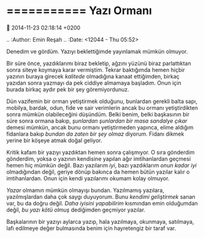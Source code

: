 ===========
Yazı Ormanı
===========

:date: 2014-11-23 02:18:14 +0200

.. :Author: Emin Reşah
.. :Date:   <12044 - Thu 05:52>

Denedim ve gördüm. Yazıyı beklettiğimde yayınlamak mümkün olmuyor.

Bir süre önce, yazdıklarımı biraz bekletip, ağzını yüzünü biraz
parlattıktan sonra siteye koymaya karar vermiştim. Tekrar baktığımda
hemen hiçbir yazının buraya girecek *kalitede* olmadığına kanaat
ettiğimden, birkaç yazıdan sonra yazmayı da pek ciddiye almamaya
başladım. Onun için burada birkaç aydır pek bir şey göremiyordunuz.

Dün vazifemin bir orman yetiştirmek olduğunu, bunlardan gerekli balta
sapı, mobilya, bardak, odun, fide ve sair verimlerin ancak bu ormanı
yetiştirdikten sonra mümkün olabileceğini düşündüm. Belki benim, belki
başkasının bir süre sonra ormana bakıp, *şunlardan şunlardan bir masa
sandalye çıkar* demesi mümkün, ancak bunu ormanı yetiştirmeden yapınca,
elime aldığım fidanlara bakıp *bundan da zaten bir şey olmaz* diyorum.
Fidanı dikmek yerine bir köşeye atmak doğal geliyor.

Kritik kafam bir yazıyı yazdıktan hemen sonra çalışmıyor. O sıra
gönderdim gönderdim, yoksa o yazının kendisine yapılan ağır
imtihanlardan geçmesi hemen hiç mümkün değil. Bazı yazılarım *iyi*, bazı
yazdıklarım *onun kadar iyi* olmadığından değil, geriye dönüp bakınca da
hemen bütün yazılar kalır o imtihanlardan. Onun için kendi yazılarımı
okumam kolay olmuyor.

*Yazar* olmamın mümkün olmayışı bundan. Yazılmamış yazılara,
yazılmışlardan daha çok saygı duyuyorum. Bunu *kendimi geliştirmek*
sanan var, bu da doğru değil. *Daha iyisini yapabilirim* kısmından emin
olduğumdan değil, *bu yazı kötü olmuş* dediğimden geçmiyor yazılar.

Başkalarının bir yazıyı aylarca yazıp, hala yazılmaya, okunmaya,
satılmaya, lafı edilmeye değer bulmasında benim için hayretengiz bir
taraf var.
